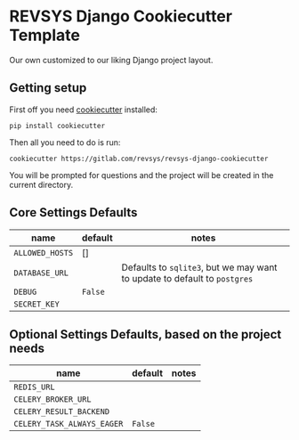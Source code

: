 # REVSYS Django Cookiecutter Template

Our own customized to our liking Django project layout.

## Getting setup

First off you need [cookiecutter](https://github.com/audreyr/cookiecutter) installed:

```shell
pip install cookiecutter
```

Then all you need to do is run:

```shell
cookiecutter https://gitlab.com/revsys/revsys-django-cookiecutter
```

You will be prompted for questions and the project will be created in the
current directory.

## Core Settings Defaults

| name            | default | notes                                                                     |
| --------------- | ------- | ------------------------------------------------------------------------- |
| `ALLOWED_HOSTS` | []      |                                                                           |
| `DATABASE_URL`  |         | Defaults to `sqlite3`, but we may want to update to default to `postgres` |
| `DEBUG`         | `False` |                                                                           |
| `SECRET_KEY`    |         |                                                                           |

## Optional Settings Defaults, based on the project needs

| name                       | default | notes |
| -------------------------- | ------- | ----- |
| `REDIS_URL`                |         |       |
| `CELERY_BROKER_URL`        |         |       |
| `CELERY_RESULT_BACKEND`    |         |       |
| `CELERY_TASK_ALWAYS_EAGER` | `False` |       |
